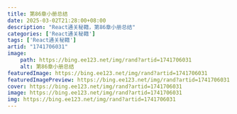```yaml
---
title: 第86章小册总结
date: 2025-03-02T21:28:00+08:00
description: "React通关秘籍，第86章小册总结"
categories: ['React通关秘籍']
tags: ['React通关秘籍']
artid: "1741706031"
image:
    path: https://bing.ee123.net/img/rand?artid=1741706031
    alt: 第86章小册总结
featuredImage: https://bing.ee123.net/img/rand?artid=1741706031
featuredImagePreview: https://bing.ee123.net/img/rand?artid=1741706031
cover: https://bing.ee123.net/img/rand?artid=1741706031
image: https://bing.ee123.net/img/rand?artid=1741706031
img: https://bing.ee123.net/img/rand?artid=1741706031
---
```


﻿